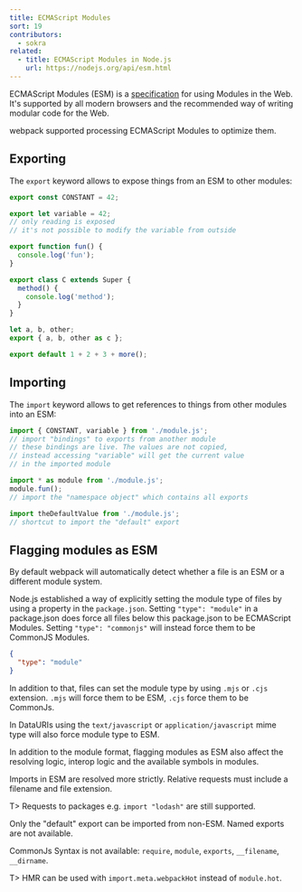 ```yaml
---
title: ECMAScript Modules
sort: 19
contributors:
  - sokra
related:
  - title: ECMAScript Modules in Node.js
    url: https://nodejs.org/api/esm.html
---
```


ECMAScript Modules (ESM) is a [specification](https://tc39.github.io/ecma262/#sec-modules) for using Modules in the Web.
It's supported by all modern browsers and the recommended way of writing modular code for the Web.

webpack supported processing ECMAScript Modules to optimize them.

## Exporting

The `export` keyword allows to expose things from an ESM to other modules:

```js
export const CONSTANT = 42;

export let variable = 42;
// only reading is exposed
// it's not possible to modify the variable from outside

export function fun() {
  console.log('fun');
}

export class C extends Super {
  method() {
    console.log('method');
  }
}

let a, b, other;
export { a, b, other as c };

export default 1 + 2 + 3 + more();
```

## Importing

The `import` keyword allows to get references to things from other modules into an ESM:

```js
import { CONSTANT, variable } from './module.js';
// import "bindings" to exports from another module
// these bindings are live. The values are not copied,
// instead accessing "variable" will get the current value
// in the imported module

import * as module from './module.js';
module.fun();
// import the "namespace object" which contains all exports

import theDefaultValue from './module.js';
// shortcut to import the "default" export
```

## Flagging modules as ESM

By default webpack will automatically detect whether a file is an ESM or a different module system.

Node.js established a way of explicitly setting the module type of files by using a property in the `package.json`.
Setting `"type": "module"` in a package.json does force all files below this package.json to be ECMAScript Modules.
Setting `"type": "commonjs"` will instead force them to be CommonJS Modules.

```json
{
  "type": "module"
}
```

In addition to that, files can set the module type by using `.mjs` or `.cjs` extension. `.mjs` will force them to be ESM, `.cjs` force them to be CommonJs.

In DataURIs using the `text/javascript` or `application/javascript` mime type will also force module type to ESM.

In addition to the module format, flagging modules as ESM also affect the resolving logic, interop logic and the available symbols in modules.

Imports in ESM are resolved more strictly. Relative requests must include a filename and file extension.

T> Requests to packages e.g. `import "lodash"` are still supported.

Only the "default" export can be imported from non-ESM. Named exports are not available.

CommonJs Syntax is not available: `require`, `module`, `exports`, `__filename`, `__dirname`.

T> HMR can be used with `import.meta.webpackHot` instead of `module.hot`.
